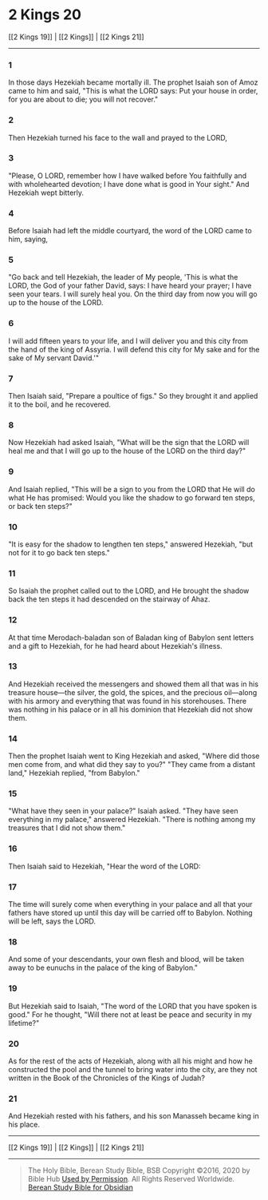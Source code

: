 # 2 Kings 20

[[2 Kings 19]] | [[2 Kings]] | [[2 Kings 21]]

---

### 1
In those days Hezekiah became mortally ill. The prophet Isaiah son of Amoz came to him and said, "This is what the LORD says: Put your house in order, for you are about to die; you will not recover."

### 2
Then Hezekiah turned his face to the wall and prayed to the LORD,

### 3
"Please, O LORD, remember how I have walked before You faithfully and with wholehearted devotion; I have done what is good in Your sight." And Hezekiah wept bitterly.

### 4
Before Isaiah had left the middle courtyard, the word of the LORD came to him, saying,

### 5
"Go back and tell Hezekiah, the leader of My people, 'This is what the LORD, the God of your father David, says: I have heard your prayer; I have seen your tears. I will surely heal you. On the third day from now you will go up to the house of the LORD.

### 6
I will add fifteen years to your life, and I will deliver you and this city from the hand of the king of Assyria. I will defend this city for My sake and for the sake of My servant David.'"

### 7
Then Isaiah said, "Prepare a poultice of figs." So they brought it and applied it to the boil, and he recovered.

### 8
Now Hezekiah had asked Isaiah, "What will be the sign that the LORD will heal me and that I will go up to the house of the LORD on the third day?"

### 9
And Isaiah replied, "This will be a sign to you from the LORD that He will do what He has promised: Would you like the shadow to go forward ten steps, or back ten steps?"

### 10
"It is easy for the shadow to lengthen ten steps," answered Hezekiah, "but not for it to go back ten steps."

### 11
So Isaiah the prophet called out to the LORD, and He brought the shadow back the ten steps it had descended on the stairway of Ahaz.

### 12
At that time Merodach-baladan son of Baladan king of Babylon sent letters and a gift to Hezekiah, for he had heard about Hezekiah's illness.

### 13
And Hezekiah received the messengers and showed them all that was in his treasure house—the silver, the gold, the spices, and the precious oil—along with his armory and everything that was found in his storehouses. There was nothing in his palace or in all his dominion that Hezekiah did not show them.

### 14
Then the prophet Isaiah went to King Hezekiah and asked, "Where did those men come from, and what did they say to you?" "They came from a distant land," Hezekiah replied, "from Babylon."

### 15
"What have they seen in your palace?" Isaiah asked. "They have seen everything in my palace," answered Hezekiah. "There is nothing among my treasures that I did not show them."

### 16
Then Isaiah said to Hezekiah, "Hear the word of the LORD:

### 17
The time will surely come when everything in your palace and all that your fathers have stored up until this day will be carried off to Babylon. Nothing will be left, says the LORD.

### 18
And some of your descendants, your own flesh and blood, will be taken away to be eunuchs in the palace of the king of Babylon."

### 19
But Hezekiah said to Isaiah, "The word of the LORD that you have spoken is good." For he thought, "Will there not at least be peace and security in my lifetime?"

### 20
As for the rest of the acts of Hezekiah, along with all his might and how he constructed the pool and the tunnel to bring water into the city, are they not written in the Book of the Chronicles of the Kings of Judah?

### 21
And Hezekiah rested with his fathers, and his son Manasseh became king in his place.

---

[[2 Kings 19]] | [[2 Kings]] | [[2 Kings 21]]

---

> The Holy Bible, Berean Study Bible, BSB
> Copyright &copy;2016, 2020 by Bible Hub
> [Used by Permission](https://berean.bible/terms.htm). All Rights Reserved Worldwide.
> [Berean Study Bible for Obsidian](https://github.com/gapmiss/berean-study-bible-for-obsidian)</small>

